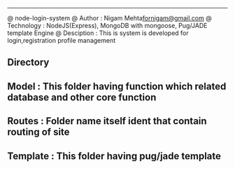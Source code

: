 
---------------------
@ node-login-system
@ Author : Nigam Mehta<fornigam@gmail.com>
@ Technology : NodeJS(Express), MongoDB with mongoose, Pug/JADE template Engine
@ Desciption : This is system is developed for login,registration profile management


Directory
--------------------
Model : This folder having function which related database and other core function
--------------------
Routes : Folder name itself ident that contain routing of site
--------------------
Template : This folder having pug/jade template
--------------------



